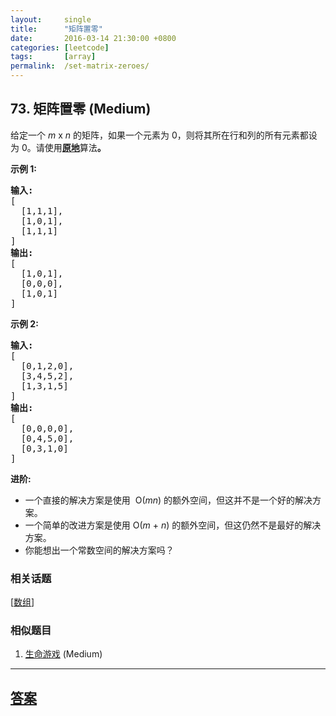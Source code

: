 ```yaml
---
layout:     single
title:      "矩阵置零"
date:       2016-03-14 21:30:00 +0800
categories: [leetcode]
tags:       [array]
permalink:  /set-matrix-zeroes/
---
```


## 73. 矩阵置零 (Medium)

<p>给定一个&nbsp;<em>m</em> x <em>n</em> 的矩阵，如果一个元素为 0，则将其所在行和列的所有元素都设为 0。请使用<strong><a href="http://baike.baidu.com/item/%E5%8E%9F%E5%9C%B0%E7%AE%97%E6%B3%95" target="_blank">原地</a></strong>算法<strong>。</strong></p>

<p><strong>示例&nbsp;1:</strong></p>

<pre><strong>输入:</strong> 
[
&nbsp; [1,1,1],
&nbsp; [1,0,1],
&nbsp; [1,1,1]
]
<strong>输出:</strong> 
[
&nbsp; [1,0,1],
&nbsp; [0,0,0],
&nbsp; [1,0,1]
]
</pre>

<p><strong>示例&nbsp;2:</strong></p>

<pre><strong>输入:</strong> 
[
&nbsp; [0,1,2,0],
&nbsp; [3,4,5,2],
&nbsp; [1,3,1,5]
]
<strong>输出:</strong> 
[
&nbsp; [0,0,0,0],
&nbsp; [0,4,5,0],
&nbsp; [0,3,1,0]
]</pre>

<p><strong>进阶:</strong></p>

<ul>
	<li>一个直接的解决方案是使用 &nbsp;O(<em>m</em><em>n</em>)&nbsp;的额外空间，但这并不是一个好的解决方案。</li>
	<li>一个简单的改进方案是使用 O(<em>m</em>&nbsp;+&nbsp;<em>n</em>) 的额外空间，但这仍然不是最好的解决方案。</li>
	<li>你能想出一个常数空间的解决方案吗？</li>
</ul>

### 相关话题
  [[数组](https://github.com/openset/leetcode/tree/master/tag/array/README.md)]

### 相似题目
  1. [生命游戏](/game-of-life) (Medium)

---

## [答案](https://github.com/openset/leetcode/tree/master/problems/set-matrix-zeroes)
